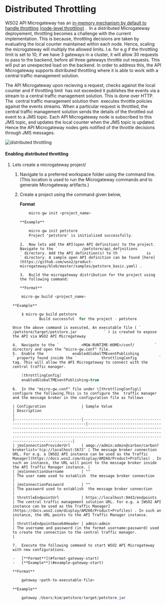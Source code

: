 # Distributed Throttling

WSO2 API Microgateway has an [in-memory mechanism by default to handle throttling](https://docs.wso2.com/pages/viewpage.action?pageId=112394013) [(node-level throttling)](https://docs.wso2.com/pages/viewpage.action?pageId=112394013) .  In a distributed Microgateway deployement, throttling becomes a challenge with the current implementation. This is because, throttling decisions are taken by evaluating the local counter maintained within each node. Hence, scaling the microgateway will multiply the allowed limits. I.e. for e.g if the throttling limit is set to 10, if we have 3 gateways in a cluster, it will allow 30 requests to pass to the backend, before all three gateways throttle out requests. This will put an unexpected load on the backend. In order to address this, the API Microgateway supports distributed throttling where it is able to work with a central traffic management solution.

The API Microgateway upon recieving a request, checks against the local counter and if throttling limit  has not exceeded it publishes the events via a stream to a central traffic management solution. This is done over HTTP. The  central traffic management solution then  executes throttle policies against the events streams. When a particular request is throttled, the  central traffic management solution sends the details of the throttled out event to a JMS topic. Each API Microgateway node is subscribed to this JMS topic, and updates the local counter when the JMS topic is updated.  Hence the API Microgateway nodes gets notified of the throttle decisions through JMS messages.

![distributed throttling]({{base_path}}/assets/img/how-tos/distributed-throttling.png)

#### Enabling distributed throttling

1.  Lets create a microgateway project/

    1.  Navigate to a preferred workspace folder using the command line. (This location is used to run the Microgateway commands and to generate Microgateway artifacts.)
    2.  Create a project using the command given below,

        **Format**

        ``` java
            micro-gw init <project_name> 
        ```

            **Example**

        ``` java
            micro-gw init petstore  
            Project 'petstore' is initialized successfully.
        ```

            2.  Now lets add the API(open API definition) to the project. Navigate to the `           /petstore/api_definitions          ` directory. Add the API definition(s) to th `           is          ` directory. A sample open API definition can be found [here](https://github.com/wso2/product-microgateway/blob/master/samples/petstore_basic.yaml) .

            3.  Build the microgateway distribution for the project using the following command:

            **Format**

    ``` java
        micro-gw build <project_name>
    ```

        **Example**

    ``` java
        $ micro-gw build petstore
                Build successful  for the project - petstore
    ```

        Once the above command is executed, An executable file ( `             /petstore/target/petstore.jar            ` ) is created to expose the API via WSO2 API Microgateway

        4.  Navigate to the `          <MGW-RUNTIME-HOME>/conf/         ` directory and open the “micro-gw.conf" file.
        5.  Enable the `           enabledGlobalTMEventPublishing          ` property found inside the `           throttlingConfig          ` tag. This will allow the API Microgateway to connect with the central traffic manager.

    ``` java
        [throttlingConfig]
        enabledGlobalTMEventPublishing=true
    ```

        6.  In the "micro-gw.conf" file under \[throttlingConfig\]  configure the following.This is to configure the  traffic manager and the message broker in the configuration file as follows

        | Configuration                | Sample Value                                                       | Description                                                                                                                                                                                                                                                         |
        |------------------------------|--------------------------------------------------------------------|---------------------------------------------------------------------------------------------------------------------------------------------------------------------------------------------------------------------------------------------------------------------|
        | jmsConnectionProviderUrl     | amqp://admin:admin@carbon/carbon?brokerlist='tcp://localhost:5672' | The message broker connection URL. For e.g. a [WSO2 API instance can be used as the Traffic Manager](https://docs.wso2.com/display/AM260/Product+Profiles) . In such an instance, the URL will point to the message broker inside the API Traffic Manager instance. |
        | jmsConnectionUsername        | ""                                                                 | The user name used to establish  the message broker connection                                                                                                                                                                                                      |
        | jmsConnectionPassword        | ""                                                                 | The password used to establish  the message broker connection                                                                                                                                                                                                       |
        | throttleEndpointUrl          | https://localhost:9443/endpoints                                   | The central traffic management solution URL. For e.g. a [WSO2 API instance can be used as the Traffic Manager](https://docs.wso2.com/display/AM260/Product+Profiles) . In such an instance, the URL points to the API Traffic Manager instance.                     |
        | throttleEndpointbase64Header | admin:admin                                                        | The username and password (in the format username:password) used to create the connection to the central traffic manager.                                                                                                                                           |

        7.  Execute the following command to start WSO2 API Microgateway with new configurations.

        -   [**Format**](#format-gateway-start)
        -   [**Example**](#example-gateway-start)

        **Format**

    ``` java
        gateway <path-to-executable-file>
    ```

        **Example**

    ``` java
        gateway /Users/kim/petstore/target/petstore.jar
    ```


